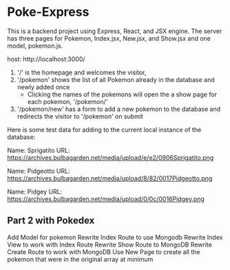 # Poke-Express

This is a backend project using Express, React, and JSX engine. The server has three pages for Pokemon, Index.jsx, New.jsx, and Show.jsx and one model, pokemon.js. 

host: http://localhost:3000/

1. '/' is the homepage and welcomes the visitor,
2. '/pokemon' shows the list of all Pokemon already in the database and newly added once
    - Clicking the names of the pokemons will open the a show page for each pokemon, '/pokemon/<id>'
4. '/pokemon/new' has a form to add a new pokemon to the database and redirects the visitor to '/pokemon' on submit

Here is some test data for adding to the current local instance of the database:

Name: Sprigatito
URL: https://archives.bulbagarden.net/media/upload/e/e2/0906Sprigatito.png

Name: Pidgeotto
URL: https://archives.bulbagarden.net/media/upload/8/82/0017Pidgeotto.png

Name: Pidgey
URL: https://archives.bulbagarden.net/media/upload/0/0c/0016Pidgey.png

## Part 2 with Pokedex

Add Model for pokemon
Rewrite Index Route to use Mongodb
Rewrite Index View to work with Index Route
Rewrite Show Route to MongoDB
Rewrite Create Route to work with MongoDB
Use New Page to create all the pokemon that were in the original array at minimum